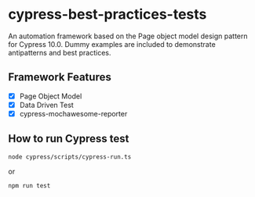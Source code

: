 # cypress-best-practices-tests

An automation framework based on the Page object model design pattern for Cypress 10.0. Dummy examples are included to demonstrate antipatterns and best practices.

## Framework Features

- [x] Page Object Model
- [x] Data Driven Test
- [x] cypress-mochawesome-reporter

## How to run Cypress test

```
node cypress/scripts/cypress-run.ts
```

or

```
npm run test
```

